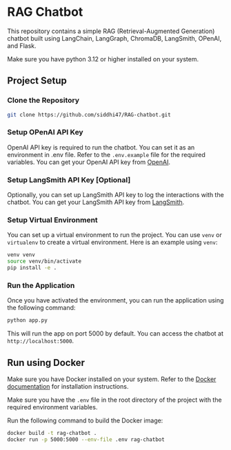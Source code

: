# RAG Chatbot

This repository contains a simple RAG (Retrieval-Augmented Generation) chatbot built using LangChain, LangGraph, ChromaDB, LangSmith, OPenAI, and Flask.

Make sure you have python 3.12 or higher installed on your system.

## Project Setup

### Clone the Repository

```bash
git clone https://github.com/siddhi47/RAG-chatbot.git
```

### Setup OPenAI API Key

OpenAI API key is required to run the chatbot. You can set it as an environment in .env file. Refer to the `.env.example` file for the required variables. You can get your OpenAI API key from [OpenAI](https://platform.openai.com/account/api-keys).

### Setup LangSmith API Key [Optional]

Optionally, you can set up LangSmith API key to log the interactions with the chatbot. You can get your LangSmith API key from [LangSmith](https://smith.langchain.com/).

### Setup Virtual Environment

You can set up a virtual environment to run the project. You can use `venv` or `virtualenv` to create a virtual environment. Here is an example using `venv`:

```bash
venv venv
source venv/bin/activate
pip install -e .
```

### Run the Application

Once you have activated the environment, you can run the application using the following command:

```bash
python app.py
```

This will run the app on port 5000 by default. You can access the chatbot at `http://localhost:5000`.

## Run using Docker

Make sure you have Docker installed on your system. Refer to the [Docker documentation](https://docs.docker.com/get-docker/) for installation instructions.

Make sure you have the `.env` file in the root directory of the project with the required environment variables.

Run the following command to build the Docker image:

```bash
docker build -t rag-chatbot .
docker run -p 5000:5000 --env-file .env rag-chatbot
```
